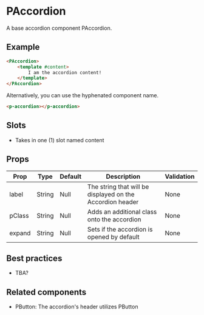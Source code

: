 # PAccordion

A base accordion component PAccordion.

## Example
```html
<PAccordion>
    <template #content>
        I am the accordion content!
    </template>
</PAccordion>
```
Alternatively, you can use the hyphenated component name.
```html
<p-accordion></p-accordion>
```

## Slots
- Takes in one (1) slot named content

## Props

| Prop | Type |  Default | Description | Validation |
| ---- | ---- | -------- | ----------- | ---------- |
| label | String | Null | The string that will be displayed on the Accordion header | None |
| pClass | String | Null | Adds an additional class onto the accordion | None |
| expand | String | Null | Sets if the accordion is opened by default | None |

## Best practices

- TBA?

## Related components

- PButton: The accordion's header utilizes PButton
